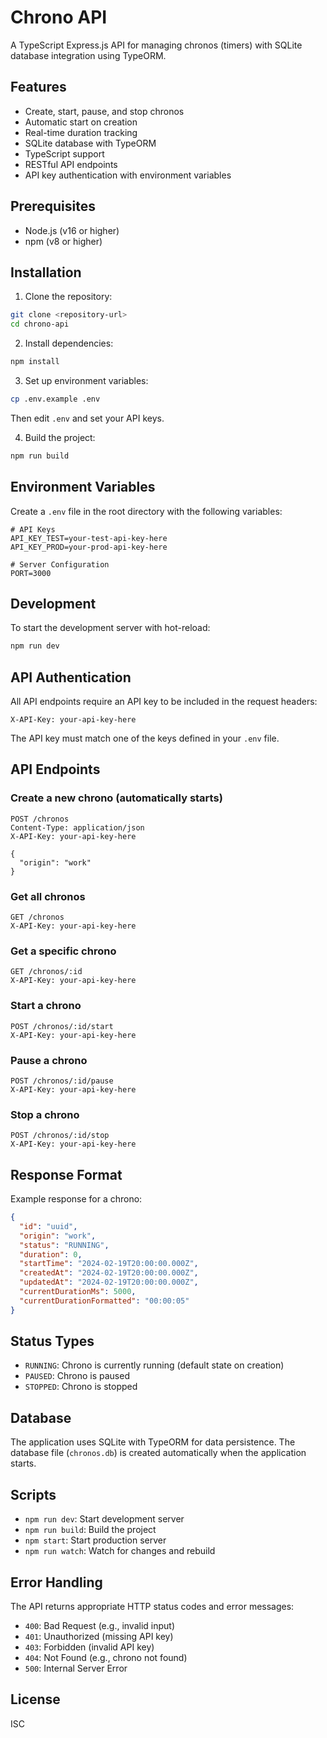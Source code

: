 # Chrono API

A TypeScript Express.js API for managing chronos (timers) with SQLite database integration using TypeORM.

## Features

- Create, start, pause, and stop chronos
- Automatic start on creation
- Real-time duration tracking
- SQLite database with TypeORM
- TypeScript support
- RESTful API endpoints
- API key authentication with environment variables

## Prerequisites

- Node.js (v16 or higher)
- npm (v8 or higher)

## Installation

1. Clone the repository:
```bash
git clone <repository-url>
cd chrono-api
```

2. Install dependencies:
```bash
npm install
```

3. Set up environment variables:
```bash
cp .env.example .env
```
Then edit `.env` and set your API keys.

4. Build the project:
```bash
npm run build
```

## Environment Variables

Create a `.env` file in the root directory with the following variables:

```env
# API Keys
API_KEY_TEST=your-test-api-key-here
API_KEY_PROD=your-prod-api-key-here

# Server Configuration
PORT=3000
```

## Development

To start the development server with hot-reload:
```bash
npm run dev
```

## API Authentication

All API endpoints require an API key to be included in the request headers:

```http
X-API-Key: your-api-key-here
```

The API key must match one of the keys defined in your `.env` file.

## API Endpoints

### Create a new chrono (automatically starts)
```http
POST /chronos
Content-Type: application/json
X-API-Key: your-api-key-here

{
  "origin": "work"
}
```

### Get all chronos
```http
GET /chronos
X-API-Key: your-api-key-here
```

### Get a specific chrono
```http
GET /chronos/:id
X-API-Key: your-api-key-here
```

### Start a chrono
```http
POST /chronos/:id/start
X-API-Key: your-api-key-here
```

### Pause a chrono
```http
POST /chronos/:id/pause
X-API-Key: your-api-key-here
```

### Stop a chrono
```http
POST /chronos/:id/stop
X-API-Key: your-api-key-here
```

## Response Format

Example response for a chrono:
```json
{
  "id": "uuid",
  "origin": "work",
  "status": "RUNNING",
  "duration": 0,
  "startTime": "2024-02-19T20:00:00.000Z",
  "createdAt": "2024-02-19T20:00:00.000Z",
  "updatedAt": "2024-02-19T20:00:00.000Z",
  "currentDurationMs": 5000,
  "currentDurationFormatted": "00:00:05"
}
```

## Status Types

- `RUNNING`: Chrono is currently running (default state on creation)
- `PAUSED`: Chrono is paused
- `STOPPED`: Chrono is stopped

## Database

The application uses SQLite with TypeORM for data persistence. The database file (`chronos.db`) is created automatically when the application starts.

## Scripts

- `npm run dev`: Start development server
- `npm run build`: Build the project
- `npm start`: Start production server
- `npm run watch`: Watch for changes and rebuild

## Error Handling

The API returns appropriate HTTP status codes and error messages:

- `400`: Bad Request (e.g., invalid input)
- `401`: Unauthorized (missing API key)
- `403`: Forbidden (invalid API key)
- `404`: Not Found (e.g., chrono not found)
- `500`: Internal Server Error

## License

ISC 